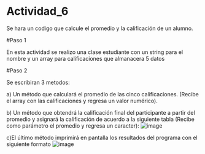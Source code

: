 # Actividad_6
Se hara un codigo que calcule el promedio y la calificación de un alumno.

#Paso 1

En esta actividad se realizo una clase estudiante con un string para el nombre y un array para calificaciones que almanacera 5 datos

#Paso 2 

Se escribiran 3 metodos:

a) Un método que calculará el promedio de las cinco calificaciones. (Recibe el array con las calificaciones y regresa un valor numérico).

b) Un método que obtendrá la calificación final del participante a partir del promedio y asignará la calificación de acuerdo a la siguiente tabla (Recibe como parámetro el promedio y regresa un caracter):
![image](https://user-images.githubusercontent.com/112442960/191348522-017551e4-719f-4860-af43-f18511bd6593.png)

c)El último método imprimirá en pantalla los resultados del programa con el siguiente formato
![image](https://user-images.githubusercontent.com/112442960/191348663-b88e41e6-9b6b-434a-9e57-8d9d28d0d40d.png)
